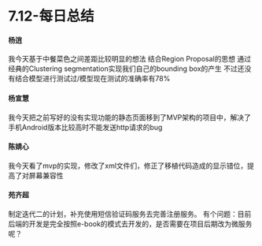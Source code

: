 # 7.12-每日总结

#### 杨逍
我今天基于中餐菜色之间差距比较明显的想法 结合Region Proposal的思想 通过经典的Clustering segmentation实现我们自己的bounding box的产生 不过还没有结合模型进行测试过/模型现在测试的准确率有78%
#### 杨宣慧
我今天把之前写好的没有实现功能的静态页面移到了MVP架构的项目中，解决了手机Android版本比较高时不能发送http请求的bug
#### 陈婧心
我今天看了mvp的实现，修改了xml文件们，修正了移植代码造成的显示错位，提高了对屏幕兼容性
#### 苑齐超
制定迭代二的计划，补充使用短信验证码服务去完善注册服务。
有个问题：目前后端的开发是完全按照e-book的模式去开发的，是否需要在项目后期改为微服务呢？
